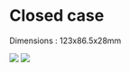 # Closed case

Dimensions : 123x86.5x28mm

<img src="https://github.com/NC22/Volna42BW-Cases/blob/main/skelet/img/slim.jpg?raw=true">

<img src="https://github.com/NC22/Volna42BW-Cases/blob/main/skelet/img/slim1.jpg?raw=true">
